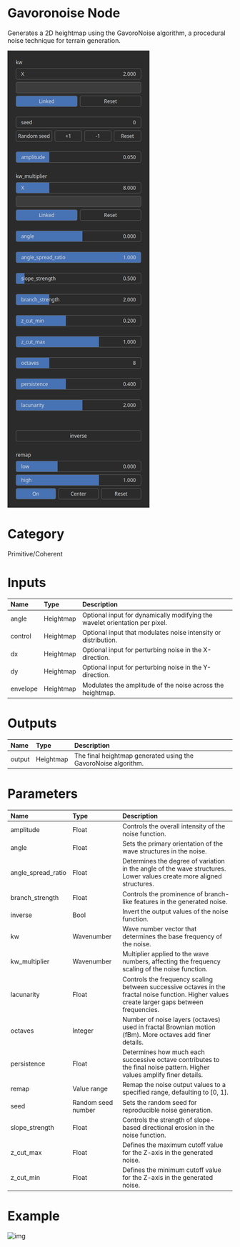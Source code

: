 
Gavoronoise Node
================


Generates a 2D heightmap using the GavoroNoise algorithm, a procedural noise technique for terrain generation.



![img](../../images/nodes/Gavoronoise_settings.png)


# Category


Primitive/Coherent
# Inputs

|Name|Type|Description|
| :--- | :--- | :--- |
|angle|Heightmap|Optional input for dynamically modifying the wavelet orientation per pixel.|
|control|Heightmap|Optional input that modulates noise intensity or distribution.|
|dx|Heightmap|Optional input for perturbing noise in the X-direction.|
|dy|Heightmap|Optional input for perturbing noise in the Y-direction.|
|envelope|Heightmap|Modulates the amplitude of the noise across the heightmap.|

# Outputs

|Name|Type|Description|
| :--- | :--- | :--- |
|output|Heightmap|The final heightmap generated using the GavoroNoise algorithm.|

# Parameters

|Name|Type|Description|
| :--- | :--- | :--- |
|amplitude|Float|Controls the overall intensity of the noise function.|
|angle|Float|Sets the primary orientation of the wave structures in the noise.|
|angle_spread_ratio|Float|Determines the degree of variation in the angle of the wave structures. Lower values create more aligned structures.|
|branch_strength|Float|Controls the prominence of branch-like features in the generated noise.|
|inverse|Bool|Invert the output values of the noise function.|
|kw|Wavenumber|Wave number vector that determines the base frequency of the noise.|
|kw_multiplier|Wavenumber|Multiplier applied to the wave numbers, affecting the frequency scaling of the noise function.|
|lacunarity|Float|Controls the frequency scaling between successive octaves in the fractal noise function. Higher values create larger gaps between frequencies.|
|octaves|Integer|Number of noise layers (octaves) used in fractal Brownian motion (fBm). More octaves add finer details.|
|persistence|Float|Determines how much each successive octave contributes to the final noise pattern. Higher values amplify finer details.|
|remap|Value range|Remap the noise output values to a specified range, defaulting to [0, 1].|
|seed|Random seed number|Sets the random seed for reproducible noise generation.|
|slope_strength|Float|Controls the strength of slope-based directional erosion in the noise function.|
|z_cut_max|Float|Defines the maximum cutoff value for the Z-axis in the generated noise.|
|z_cut_min|Float|Defines the minimum cutoff value for the Z-axis in the generated noise.|

# Example


![img](../../images/nodes/Gavoronoise.png)

